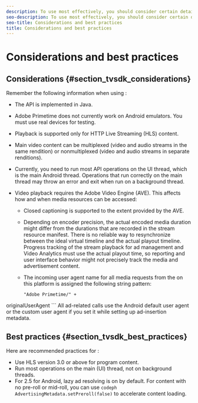 ```yaml
---
description: To use most effectively, you should consider certain details of its operation and follow certain best practices.
seo-description: To use most effectively, you should consider certain details of its operation and follow certain best practices.
seo-title: Considerations and best practices
title: Considerations and best practices
---
```


# Considerations and best practices

## Considerations {#section_tvsdk_considerations}

Remember the following information when using :
* The  API is implemented in Java.
* Adobe Primetime does not currently work on Android emulators.
  You must use real devices for testing.
  
  
* Playback is supported only for HTTP Live Streaming (HLS) content.
* Main video content can be multiplexed (video and audio streams in the same rendition) or nonmultiplexed (video and audio streams in separate renditions).
* Currently, you need to run most  API operations on the UI thread, which is the main Android thread.
  Operations that run correctly on the main thread may throw an error and exit when run on a background thread.
  
  
* Video playback requires the Adobe Video Engine (AVE). This affects how and when media resources can be accessed:
    * Closed captioning is supported to the extent provided by the AVE.
    * Depending on encoder precision, the actual encoded media duration might differ from the durations that are recorded in the stream resource manifest.
      There is no reliable way to resynchronize between the ideal virtual timeline and the actual playout timeline. Progress tracking of the stream playback for ad management and Video Analytics must use the actual playout time, so reporting and user interface behavior might not precisely track the media and advertisement content.
      
      
    * The incoming user agent name for all media requests from the  on this platform is assigned the following string pattern:
      ```
      "Adobe Primetime/" + 
<span class="varname">originalUserAgent</span>
      ```
      All ad-related calls use the Android default user agent or the custom user agent if you set it while setting up ad-insertion metadata.
  

## Best practices {#section_tvsdk_best_practices}

Here are recommended practices for :


* Use HLS version 3.0 or above for program content.
* Run most  operations on the main (UI) thread, not on background threads.
* For  2.5 for Android, lazy ad resolving is on by default.
  For content with no pre-roll or mid-roll, you can use `codeph AdvertisingMetadata.setPreroll(false)` to accelerate content loading.
  
  

